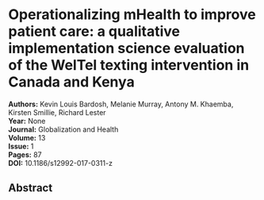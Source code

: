 # Operationalizing mHealth to improve patient care: a qualitative implementation science evaluation of the WelTel texting intervention in Canada and Kenya

**Authors:** Kevin Louis Bardosh, Melanie Murray, Antony M. Khaemba, Kirsten Smillie, Richard Lester  
**Year:** None  
**Journal:** Globalization and Health  
**Volume:** 13  
**Issue:** 1  
**Pages:** 87  
**DOI:** 10.1186/s12992-017-0311-z  

## Abstract


